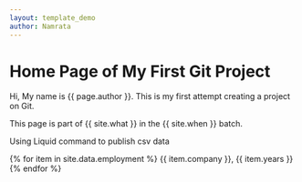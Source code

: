 ```yaml
---
layout: template_demo
author: Namrata
---
```



# Home Page of My First Git Project

Hi, My name is {{ page.author }}. This is my first attempt creating a project on Git.

This page is part of {{ site.what }} in the {{ site.when }} batch.

Using Liquid command to publish csv data

{% for item in site.data.employment %}
{{ item.company }}, {{ item.years }} 
{% endfor %}
